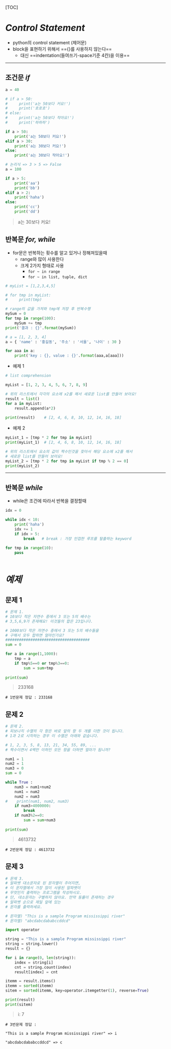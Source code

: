 [TOC]



# *Control Statement*

- python의 control statement (제어문)
- block을 표현하기 위해서 =={}를 사용하지 않는다==
  - 대신 ==indentation(들여쓰기-space기준 4칸)을 이용==

---



## 조건문 *if*

```python
a = 40

# if a > 50:
#     print('a는 50보다 커요!')
#     print('호호호')
# else:
#     print('a는 50보다 작아요!')
#     print('하하하')

if a > 50:
    print('a는 50보다 커요!')
elif a > 30:
    print('a는 30보다 커요!')
else:
    print('a는 30보다 작아요!')

# 논리식 => 3 > 5 => False
a = 100

if a > 5:
    print('aa')
    print('bb')
elif a > 2:
    print('haha')
else:
    print('cc')
    print('dd')
```
> a는 30보다 커요!



## 반복문 *for, while*

- for문은 반복하는 횟수를 알고 있거나 정해져있을때
  - range와 많이 사용한다
  - 크게 2가지 형태로 사용
    - `for ~ in range`
    - `for ~ in list, tuple, dict`

```python
# myList = [1,2,3,4,5]

# for tmp in myList:
#     print(tmp)

# range의 값을 가져와 tmp에 저장 후 반복수행
mySum = 0
for tmp in range(100):
    mySum += tmp
print('결과 : {}'.format(mySum))

# a = [1, 2, 3, 4]
a = { 'name' : '홍길동', '주소' : '서울', '나이' : 30 }

for aaa in a:
    print('key : {}, value : {}'.format(aaa,a[aaa]))
```

- 예제 1

```python
# list comprehension

myList = [1, 2, 3, 4, 5, 6, 7, 8, 9]

# 위의 리스트에서 각각의 요소에 x2를 해서 새로운 list를 만들어 보아요!
result = list()
for a in myList:
    result.append(a*2)
    
print(result)    # [2, 4, 6, 8, 10, 12, 14, 16, 18]
```

- 예제 2

```python
myList_1 = [tmp * 2 for tmp in myList]
print(myList_1)  # [2, 4, 6, 8, 10, 12, 14, 16, 18]

# 위의 리스트에서 요소의 값이 짝수인것을 찾아서 해당 요소에 x2를 해서 
# 새로운 list를 만들어 보아요!
myList_2 = [tmp * 2 for tmp in myList if tmp % 2 == 0]
print(myList_2)
```
---



## 반복문 *while*

- while은 조건에 따라서 반복을 결정할때

```python
idx = 0

while idx < 10:
    print('haha')
    idx += 1
    if idx > 5:
        break   # break : 가장 인접한 루프를 탈출하는 keyword
        
for tmp in range(10):
    pass
    
```




# *예제*

## 문제 1

```python
# 문제 1.
# 10보다 작은 자연수 중에서 3 또는 5의 배수는
# 3,5,6,9가 존재해요! 이것들의 합은 23입니다.

# 1000보다 작은 자연수 중에서 3 또는 5의 배수들을
# 구해서 모두 합하면 얼마인가요?
#####################################
sum = 0

for a in range(1,1000):
    tmp = a
    if tmp%5==0 or tmp%3==0:
        sum = sum+tmp
        
print(sum)
```

> 233168

``# 1번문제 정답 : 233168``



## 문제 2

```python
# 문제 2.
# 피보나치 수열의 각 항은 바로 앞의 항 두 개를 더한 것이 됩니다. 
# 1과 2로 시작하는 경우 이 수열은 아래와 같습니다.

# 1, 2, 3, 5, 8, 13, 21, 34, 55, 89, ...
# 짝수이면서 4백만 이하인 모든 항을 더하면 얼마가 됩니까?

num1 = 1
num2 = 1
num3 = 0
sum = 0

while True :
    num3 = num1+num2
    num1 = num2
    num2 = num3
#    print(num1, num2, num3)
    if num3>4000000:
        break
    if num3%2==0:
        sum = sum+num3
        
print(sum)
```

> 4613732

``# 2번문제 정답 : 4613732``



## 문제 3

```python
# 문제 3.
# 알파벳 대소문자로 된 문자열이 주어지면, 
# 이 문자열에서 가장 많이 사용된 알파벳이 
# 무엇인지 출력하는 프로그램을 작성하시오. 
# 단, 대소문자는 구별하지 않아요. 만약 동률이 존재하는 경우 
# 알파벳 순으로 제일 앞에 있는
# 문자를 출력하세요.

# 문자열) "This is a sample Program mississippi river"
# 문자열) "abcdabcdababccddcd"

import operator

string = "This is a sample Program mississippi river"
string = string.lower()
result = {}

for i in range(0, len(string)):
    index = string[i]
    cnt = string.count(index)
    result[index] = cnt

itemm = result.items()
itemm = sorted(itemm)
sitem = sorted(itemm, key=operator.itemgetter(1), reverse=True)

print(result)
print(sitem)
```

> i: 7

``# 3번문제 정답 : ``

``"This is a sample Program mississippi river" => i``

``"abcdabcdababccddcd" => c``